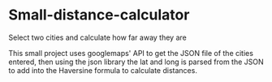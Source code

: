 # Small-distance-calculator
Select two cities and calculate how far away they are

This small project uses googlemaps' API to get the JSON file of the cities entered, then using the json library the lat and long
is parsed from the JSON to add into the Haversine formula to calculate distances.
